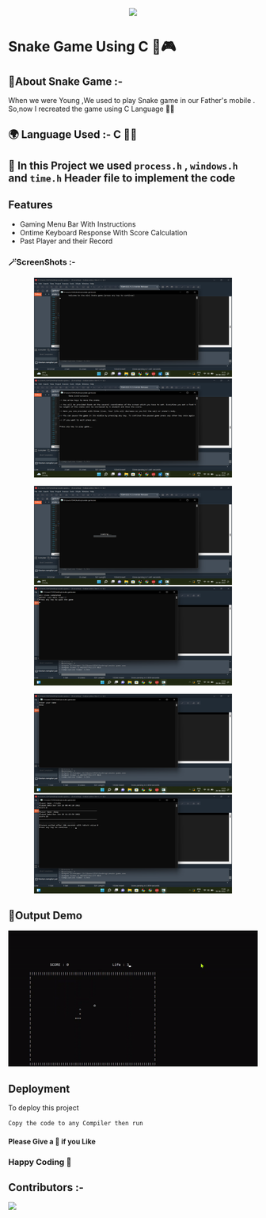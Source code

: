 <p align="center">
  <img src="https://media.giphy.com/media/zPdwt79PXjMEo/giphy.gif" width="200px">
</p> 
<p align="center">

# Snake Game Using C 🐍🎮

</p>
  
## 	🌱About Snake Game :-
When we were Young ,We used to play Snake game in our Father's mobile . So,now I recreated the game using C Language  🐍🍎

## 🌍 Language Used :- C	🧑‍🚀

## 🧩 In this Project we used `process.h` , `windows.h` and `time.h` Header file to implement the code

## Features


- Gaming Menu Bar With Instructions
- Ontime Keyboard Response With Score Calculation 
- Past Player and their Record 

### 🪄ScreenShots :- 

<p align="center">
  <img src="https://github.com/TridibD004/Snake-Game-C/blob/main/src/Screenshot%20(45).png" width="400" height="200">
  <img src="https://github.com/TridibD004/Snake-Game-C/blob/main/src/Screenshot%20(46).png" width="400" height="200">
</p>
<p align="center">
  <img src="https://github.com/TridibD004/Snake-Game-C/blob/main/src/Screenshot%20(47).png" width="400" height="200">
  <img src="https://github.com/TridibD004/Snake-Game-C/blob/main/src/Screenshot%20(48).png" width="400" height="200">
</p>
<p align="center">
  <img src="https://github.com/TridibD004/Snake-Game-C/blob/main/src/Screenshot%20(50).png" width="400" height="200">
  <img src="https://github.com/TridibD004/Snake-Game-C/blob/main/src/Screenshot%20(51).png" width="400" height="200">
</p>

## 🔮Output Demo 

<p align="center">
  <img src="https://github.com/TridibD004/Snake-Game-C/blob/main/src/snake_output.gif">
</p> 

## Deployment

To deploy this project 

```bash
Copy the code to any Compiler then run
```

#### Please Give a 🌟 if you Like

###                 Happy Coding  💟

## Contributors :-


<!-- Copy-paste in your Readme.md file -->

<a href = "https://github.com/Tanu-N-Prabhu/Python/graphs/contributors">
  <img src = "https://contrib.rocks/image?repo=TridibD004/Snake-Game-C"/>
</a>
